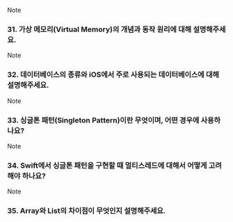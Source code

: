 > [!note]
> ### 31. 가상 메모리(Virtual Memory)의 개념과 동작 원리에 대해 설명해주세요.

> [!note]
> ### 32. 데이터베이스의 종류와 iOS에서 주로 사용되는 데이터베이스에 대해 설명해주세요.

> [!note]
> ### 33. 싱글톤 패턴(Singleton Pattern)이란 무엇이며, 어떤 경우에 사용하나요?

> [!note]
> ### 34. Swift에서 싱글톤 패턴을 구현할 때 멀티스레드에 대해서 어떻게 고려해야 하나요?

> [!note]
> ### 35. Array와 List의 차이점이 무엇인지 설명해주세요.

